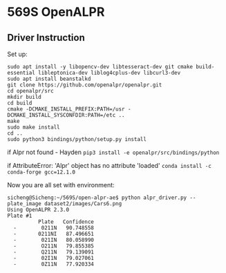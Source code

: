 # 569S OpenALPR

## Driver Instruction
Set up:
```
sudo apt install -y libopencv-dev libtesseract-dev git cmake build-essential libleptonica-dev liblog4cplus-dev libcurl3-dev
sudo apt install beanstalkd
git clone https://github.com/openalpr/openalpr.git
cd openalpr/src
mkdir build
cd build
cmake -DCMAKE_INSTALL_PREFIX:PATH=/usr -DCMAKE_INSTALL_SYSCONFDIR:PATH=/etc ..
make
sudo make install
cd ..
sudo python3 bindings/python/setup.py install
```

if Alpr not found - Hayden
`pip3 install -e openalpr/src/bindings/python`

if AttributeError: 'Alpr' object has no attribute 'loaded'
`conda install -c conda-forge gcc=12.1.0`

Now you are all set with environment:
```
sicheng@Sicheng:~/569S/open-alpr-ae$ python alpr_driver.py --plate_image dataset2/images/Cars6.png
Using OpenALPR 2.3.0
Plate #1
          Plate   Confidence
  -        0211N   90.748558
  -       0211NI   87.496651
  -        021IN   80.058990
  -        O211N   79.855385
  -        Q211N   79.139091
  -        02I1N   79.027061
  -        0Z11N   77.920334
```
